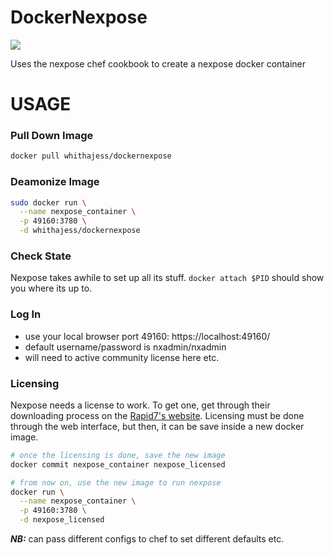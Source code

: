 DockerNexpose
=============
[![](https://badge.imagelayers.io/whithajess/dockernexpose:latest.svg)](https://imagelayers.io/?images=whithajess/dockernexpose:latest 'Get your own badge on imagelayers.io')

Uses the nexpose chef cookbook to create a nexpose docker container

USAGE
=============

### Pull Down Image
```bash
docker pull whithajess/dockernexpose
```

### Deamonize Image
```bash
sudo docker run \
  --name nexpose_container \
  -p 49160:3780 \
  -d whithajess/dockernexpose
```

### Check State
Nexpose takes awhile to set up all its stuff.
`docker attach $PID` should show you where its up to.

### Log In
  * use your local browser port 49160: https://localhost:49160/
  * default username/password is nxadmin/nxadmin
  * will need to active community license here etc.

### Licensing
Nexpose needs a license to work. To get one, get through their downloading process on the [Rapid7's website](http://www.rapid7.com/products/nexpose/compare-downloads.jsp).
Licensing must be done through the web interface, but then, it can be save inside a new docker image.

```bash
# once the licensing is done, save the new image
docker commit nexpose_container nexpose_licensed

# from now on, use the new image to run nexpose
docker run \
  --name nexpose_container \
  -p 49160:3780 \
  -d nexpose_licensed
```

***NB:*** can pass different configs to chef to set different defaults etc.
